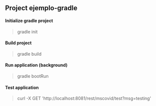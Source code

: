 ## Project ejemplo-gradle
#### Initialize gradle project
> gradle init <br>

#### Build project
> gradle build <br>

#### Run application (background)
> gradle bootRun <br>

#### Test application
>  curl -X GET 'http://localhost:8081/rest/mscovid/test?msg=testing' <br>